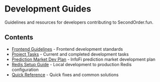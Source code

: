 # Development Guides

Guidelines and resources for developers contributing to SecondOrder.fun.

## Contents

- [Frontend Guidelines](frontend-guidelines.md) - Frontend development standards
- [Project Tasks](tasks.md) - Current and completed development tasks
- [Prediction Market Dev Plan](prediction-market-plan.md) - InfoFi prediction market development plan
- [Redis Setup Guide](redis-setup-guide.md) - Local development to production Redis configuration
- [Quick Reference](quick-reference.md) - Quick fixes and common solutions
